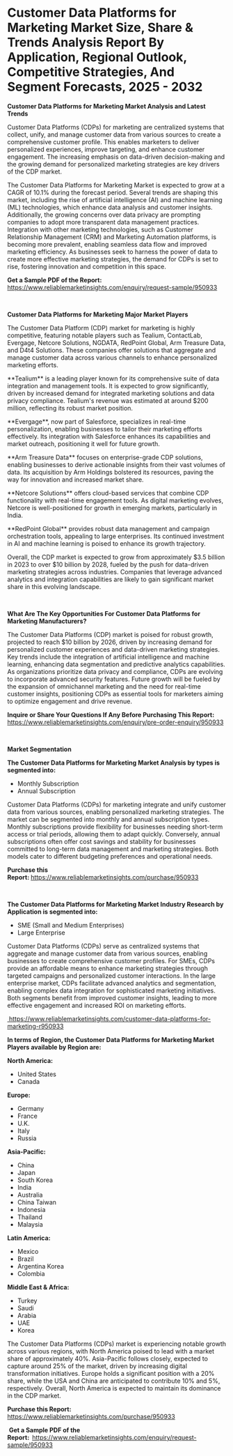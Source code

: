 <p><h1>Customer Data Platforms for Marketing Market Size, Share & Trends Analysis Report By Application, Regional Outlook, Competitive Strategies, And Segment Forecasts, 2025 - 2032</h1></p><p><strong>Customer Data Platforms for Marketing Market Analysis and Latest Trends</strong></p>
<p><p>Customer Data Platforms (CDPs) for marketing are centralized systems that collect, unify, and manage customer data from various sources to create a comprehensive customer profile. This enables marketers to deliver personalized experiences, improve targeting, and enhance customer engagement. The increasing emphasis on data-driven decision-making and the growing demand for personalized marketing strategies are key drivers of the CDP market.</p><p>The Customer Data Platforms for Marketing Market is expected to grow at a CAGR of 10.1% during the forecast period. Several trends are shaping this market, including the rise of artificial intelligence (AI) and machine learning (ML) technologies, which enhance data analysis and customer insights. Additionally, the growing concerns over data privacy are prompting companies to adopt more transparent data management practices. Integration with other marketing technologies, such as Customer Relationship Management (CRM) and Marketing Automation platforms, is becoming more prevalent, enabling seamless data flow and improved marketing efficiency. As businesses seek to harness the power of data to create more effective marketing strategies, the demand for CDPs is set to rise, fostering innovation and competition in this space.</p></p>
<p><strong>Get a Sample PDF of the Report:&nbsp;</strong> <a href="https://www.reliablemarketinsights.com/enquiry/request-sample/950933?utm_campaign=2738&utm_medium=2&utm_source=Github&utm_content=ia&utm_term=18042025&utm_id=customer-data-platforms-for-marketing">https://www.reliablemarketinsights.com/enquiry/request-sample/950933</a></p>
<p>&nbsp;</p>
<p><strong>Customer Data Platforms for Marketing Major Market Players</strong></p>
<p><p>The Customer Data Platform (CDP) market for marketing is highly competitive, featuring notable players such as Tealium, ContactLab, Evergage, Netcore Solutions, NGDATA, RedPoint Global, Arm Treasure Data, and D4t4 Solutions. These companies offer solutions that aggregate and manage customer data across various channels to enhance personalized marketing efforts.</p><p>**Tealium** is a leading player known for its comprehensive suite of data integration and management tools. It is expected to grow significantly, driven by increased demand for integrated marketing solutions and data privacy compliance. Tealium's revenue was estimated at around $200 million, reflecting its robust market position.</p><p>**Evergage**, now part of Salesforce, specializes in real-time personalization, enabling businesses to tailor their marketing efforts effectively. Its integration with Salesforce enhances its capabilities and market outreach, positioning it well for future growth.</p><p>**Arm Treasure Data** focuses on enterprise-grade CDP solutions, enabling businesses to derive actionable insights from their vast volumes of data. Its acquisition by Arm Holdings bolstered its resources, paving the way for innovation and increased market share.</p><p>**Netcore Solutions** offers cloud-based services that combine CDP functionality with real-time engagement tools. As digital marketing evolves, Netcore is well-positioned for growth in emerging markets, particularly in India.</p><p>**RedPoint Global** provides robust data management and campaign orchestration tools, appealing to large enterprises. Its continued investment in AI and machine learning is poised to enhance its growth trajectory.</p><p>Overall, the CDP market is expected to grow from approximately $3.5 billion in 2023 to over $10 billion by 2028, fueled by the push for data-driven marketing strategies across industries. Companies that leverage advanced analytics and integration capabilities are likely to gain significant market share in this evolving landscape.</p></p>
<p>&nbsp;</p>
<p><strong>What Are The Key Opportunities For Customer Data Platforms for Marketing Manufacturers?</strong></p>
<p><p>The Customer Data Platforms (CDP) market is poised for robust growth, projected to reach $10 billion by 2026, driven by increasing demand for personalized customer experiences and data-driven marketing strategies. Key trends include the integration of artificial intelligence and machine learning, enhancing data segmentation and predictive analytics capabilities. As organizations prioritize data privacy and compliance, CDPs are evolving to incorporate advanced security features. Future growth will be fueled by the expansion of omnichannel marketing and the need for real-time customer insights, positioning CDPs as essential tools for marketers aiming to optimize engagement and drive revenue.</p></p>
<p><strong>Inquire or Share Your Questions If Any Before Purchasing This Report:</strong> <a href="https://www.reliablemarketinsights.com/enquiry/pre-order-enquiry/950933?utm_campaign=2738&utm_medium=2&utm_source=Github&utm_content=ia&utm_term=18042025&utm_id=customer-data-platforms-for-marketing">https://www.reliablemarketinsights.com/enquiry/pre-order-enquiry/950933</a></p>
<p>&nbsp;</p>
<p><strong>Market Segmentation</strong></p>
<p><strong>The Customer Data Platforms for Marketing Market Analysis by types is segmented into:</strong></p>
<p><ul><li>Monthly Subscription</li><li>Annual Subscription</li></ul></p>
<p><p>Customer Data Platforms (CDPs) for marketing integrate and unify customer data from various sources, enabling personalized marketing strategies. The market can be segmented into monthly and annual subscription types. Monthly subscriptions provide flexibility for businesses needing short-term access or trial periods, allowing them to adapt quickly. Conversely, annual subscriptions often offer cost savings and stability for businesses committed to long-term data management and marketing strategies. Both models cater to different budgeting preferences and operational needs.</p></p>
<p><strong>Purchase this Report:&nbsp;</strong><a href="https://www.reliablemarketinsights.com/purchase/950933?utm_campaign=2738&utm_medium=2&utm_source=Github&utm_content=ia&utm_term=18042025&utm_id=customer-data-platforms-for-marketing">https://www.reliablemarketinsights.com/purchase/950933</a></p>
<p>&nbsp;</p>
<p><strong>The Customer Data Platforms for Marketing Market Industry Research by Application is segmented into:</strong></p>
<p><ul><li>SME (Small and Medium Enterprises)</li><li>Large Enterprise</li></ul></p>
<p><p>Customer Data Platforms (CDPs) serve as centralized systems that aggregate and manage customer data from various sources, enabling businesses to create comprehensive customer profiles. For SMEs, CDPs provide an affordable means to enhance marketing strategies through targeted campaigns and personalized customer interactions. In the large enterprise market, CDPs facilitate advanced analytics and segmentation, enabling complex data integration for sophisticated marketing initiatives. Both segments benefit from improved customer insights, leading to more effective engagement and increased ROI on marketing efforts.</p></p>
<p><a href="https://www.reliablemarketinsights.com/customer-data-platforms-for-marketing-r950933?utm_campaign=2738&utm_medium=2&utm_source=Github&utm_content=ia&utm_term=18042025&utm_id=customer-data-platforms-for-marketing">&nbsp;https://www.reliablemarketinsights.com/customer-data-platforms-for-marketing-r950933</a></p>
<p><strong>In terms of Region, the Customer Data Platforms for Marketing Market Players available by Region are:</strong></p>
<p>
    <p> <strong> North America: </strong>
        <ul>
            <li>United States</li>
            <li>Canada</li>
        </ul>
        </p> 
    <p> <strong> Europe: </strong>
        <ul>
            <li>Germany</li>
            <li>France</li>
            <li>U.K.</li>
            <li>Italy</li>
            <li>Russia</li>
        </ul>
        </p> 
    <p> <strong> Asia-Pacific: </strong>
        <ul>
            <li>China</li>
            <li>Japan</li>
            <li>South Korea</li>
            <li>India</li>
            <li>Australia</li>
            <li>China Taiwan</li>
            <li>Indonesia</li>
            <li>Thailand</li>
            <li>Malaysia</li>
        </ul>
        </p> 
    <p> <strong> Latin America: </strong>
        <ul>
            <li>Mexico</li>
            <li>Brazil</li>
            <li>Argentina Korea</li>
            <li>Colombia</li>
        </ul>
        </p> 
    <p> <strong> Middle East & Africa: </strong>
        <ul>
            <li>Turkey</li>
            <li>Saudi</li>
            <li>Arabia</li>
            <li>UAE</li>
            <li>Korea</li>
        </ul>
    </p>
    </p>
<p><p>The Customer Data Platforms (CDPs) market is experiencing notable growth across various regions, with North America poised to lead with a market share of approximately 40%. Asia-Pacific follows closely, expected to capture around 25% of the market, driven by increasing digital transformation initiatives. Europe holds a significant position with a 20% share, while the USA and China are anticipated to contribute 10% and 5%, respectively. Overall, North America is expected to maintain its dominance in the CDP market.</p></p>
<p><strong>Purchase this Report: </strong><a href="https://www.reliablemarketinsights.com/purchase/950933?utm_campaign=2738&utm_medium=2&utm_source=Github&utm_content=ia&utm_term=18042025&utm_id=customer-data-platforms-for-marketing">https://www.reliablemarketinsights.com/purchase/950933</a></p>
<p>&nbsp;<strong>Get a Sample PDF of the Report:&nbsp;&nbsp;</strong><a href="https://www.reliablemarketinsights.com/enquiry/request-sample/950933?utm_campaign=2738&utm_medium=2&utm_source=Github&utm_content=ia&utm_term=18042025&utm_id=customer-data-platforms-for-marketing">https://www.reliablemarketinsights.com/enquiry/request-sample/950933</a></p>
<p><strong></strong></p>
<p><p></p><p></p><p></p></p>
